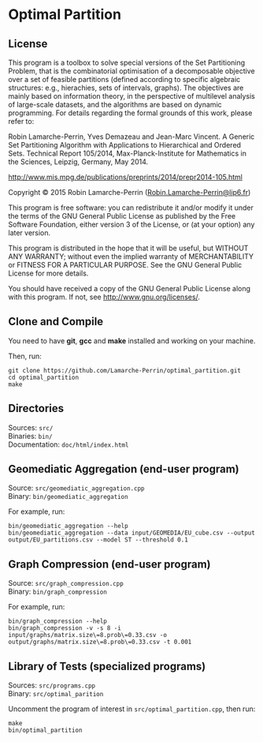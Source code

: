 # Optimal Partition

## License

This program is a toolbox to solve special versions of the Set Partitioning
Problem, that is the combinatorial optimisation of a decomposable objective
over a set of feasible partitions (defined according to specific algebraic
structures: e.g., hierachies, sets of intervals, graphs). The objectives
are mainly based on information theory, in the perspective of multilevel
analysis of large-scale datasets, and the algorithms are based on dynamic
programming. For details regarding the formal grounds of this work, please
refer to:

Robin Lamarche-Perrin, Yves Demazeau and Jean-Marc Vincent. A Generic Set
Partitioning Algorithm with Applications to Hierarchical and Ordered Sets.
Technical Report 105/2014, Max-Planck-Institute for Mathematics in the
Sciences, Leipzig, Germany, May 2014.

<http://www.mis.mpg.de/publications/preprints/2014/prepr2014-105.html>

Copyright © 2015 Robin Lamarche-Perrin
(<Robin.Lamarche-Perrin@lip6.fr>)

This program is free software: you can redistribute it and/or modify it
under the terms of the GNU General Public License as published by the Free
Software Foundation, either version 3 of the License, or (at your option)
any later version.

This program is distributed in the hope that it will be useful, but WITHOUT
ANY WARRANTY; without even the implied warranty of MERCHANTABILITY or
FITNESS FOR A PARTICULAR PURPOSE. See the GNU General Public License for
more details.

You should have received a copy of the GNU General Public License along
with this program. If not, see <http://www.gnu.org/licenses/>.


## Clone and Compile

You need to have **git**, **gcc** and **make** installed and working on your machine.

Then, run:
```
git clone https://github.com/Lamarche-Perrin/optimal_partition.git
cd optimal_partition
make
```

## Directories

Sources: `src/`<br/>
Binaries: `bin/`<br/>
Documentation: `doc/html/index.html`


## Geomediatic Aggregation (end-user program)

Source: `src/geomediatic_aggregation.cpp`<br/>
Binary: `bin/geomediatic_aggregation`

For example, run:
```
bin/geomediatic_aggregation --help
bin/geomediatic_aggregation --data input/GEOMEDIA/EU_cube.csv --output output/EU_partitions.csv --model ST --threshold 0.1
```

## Graph Compression (end-user program)

Source: `src/graph_compression.cpp`<br/>
Binary: `bin/graph_compression`

For example, run:
```
bin/graph_compression --help
bin/graph_compression -v -s 8 -i input/graphs/matrix.size\=8.prob\=0.33.csv -o output/graphs/matrix.size\=8.prob\=0.33.csv -t 0.001
```

## Library of Tests (specialized programs)

Sources: `src/programs.cpp`<br/>
Binary: `src/optimal_parition`

Uncomment the program of interest in `src/optimal_partition.cpp`, then run:
```
make
bin/optimal_partition
```